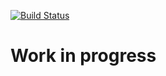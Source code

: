 [![Build Status](https://api.travis-ci.org/abstractj/cryptoparty.png)](https://api.travis-ci.org/abstractj/cryptoparty)

# Work in progress
